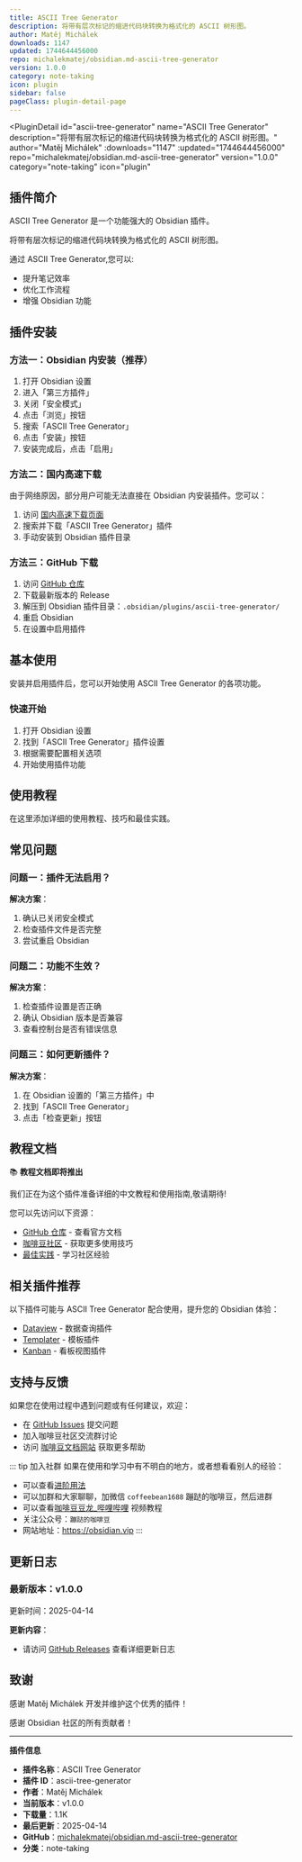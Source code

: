 ```yaml
---
title: ASCII Tree Generator
description: 将带有层次标记的缩进代码块转换为格式化的 ASCII 树形图。
author: Matěj Michálek
downloads: 1147
updated: 1744644456000
repo: michalekmatej/obsidian.md-ascii-tree-generator
version: 1.0.0
category: note-taking
icon: plugin
sidebar: false
pageClass: plugin-detail-page
---
```


<PluginDetail
  id="ascii-tree-generator"
  name="ASCII Tree Generator"
  description="将带有层次标记的缩进代码块转换为格式化的 ASCII 树形图。"
  author="Matěj Michálek"
  :downloads="1147"
  :updated="1744644456000"
  repo="michalekmatej/obsidian.md-ascii-tree-generator"
  version="1.0.0"
  category="note-taking"
  icon="plugin"
>

<!-- AUTO_GENERATED_START -->
## 插件简介

ASCII Tree Generator 是一个功能强大的 Obsidian 插件。

将带有层次标记的缩进代码块转换为格式化的 ASCII 树形图。

通过 ASCII Tree Generator,您可以:

- 提升笔记效率
- 优化工作流程
- 增强 Obsidian 功能

<!-- AUTO_GENERATED_END -->

<!-- AUTO_GENERATED_START -->
## 插件安装

### 方法一：Obsidian 内安装（推荐）

1. 打开 Obsidian 设置
2. 进入「第三方插件」
3. 关闭「安全模式」
4. 点击「浏览」按钮
5. 搜索「ASCII Tree Generator」
6. 点击「安装」按钮
7. 安装完成后，点击「启用」

### 方法二：国内高速下载

由于网络原因，部分用户可能无法直接在 Obsidian 内安装插件。您可以：

1. 访问 [国内高速下载页面](/zh/documentation/obsidian-plugins-download.html)
2. 搜索并下载「ASCII Tree Generator」插件
3. 手动安装到 Obsidian 插件目录

### 方法三：GitHub 下载

1. 访问 [GitHub 仓库](https://github.com/michalekmatej/obsidian.md-ascii-tree-generator)
2. 下载最新版本的 Release
3. 解压到 Obsidian 插件目录：`.obsidian/plugins/ascii-tree-generator/`
4. 重启 Obsidian
5. 在设置中启用插件

## 基本使用

安装并启用插件后，您可以开始使用 ASCII Tree Generator 的各项功能。

### 快速开始

1. 打开 Obsidian 设置
2. 找到「ASCII Tree Generator」插件设置
3. 根据需要配置相关选项
4. 开始使用插件功能

<!-- AUTO_GENERATED_END -->

<!-- CUSTOM_CONTENT_START:tutorial -->
## 使用教程

在这里添加详细的使用教程、技巧和最佳实践。

<!-- CUSTOM_CONTENT_END:tutorial -->

<!-- SHARED_CONTENT_START -->
## 常见问题

### 问题一：插件无法启用？

**解决方案**：
1. 确认已关闭安全模式
2. 检查插件文件是否完整
3. 尝试重启 Obsidian

### 问题二：功能不生效？

**解决方案**：
1. 检查插件设置是否正确
2. 确认 Obsidian 版本是否兼容
3. 查看控制台是否有错误信息

### 问题三：如何更新插件？

**解决方案**：
1. 在 Obsidian 设置的「第三方插件」中
2. 找到「ASCII Tree Generator」
3. 点击「检查更新」按钮

## 教程文档

📚 **教程文档即将推出**

我们正在为这个插件准备详细的中文教程和使用指南,敬请期待!

您可以先访问以下资源：
- [GitHub 仓库](https://github.com/michalekmatej/obsidian.md-ascii-tree-generator) - 查看官方文档
- [咖啡豆社区](/zh/bases/) - 获取更多使用技巧
- [最佳实践](/zh/best-practices/) - 学习社区经验

## 相关插件推荐

以下插件可能与 ASCII Tree Generator 配合使用，提升您的 Obsidian 体验：

- [Dataview](/zh/plugins/dataview.html) - 数据查询插件
- [Templater](/zh/plugins/templater-obsidian.html) - 模板插件
- [Kanban](/zh/plugins/obsidian-kanban.html) - 看板视图插件

## 支持与反馈

如果您在使用过程中遇到问题或有任何建议，欢迎：

- 在 [GitHub Issues](https://github.com/michalekmatej/obsidian.md-ascii-tree-generator/issues) 提交问题
- 加入咖啡豆社区交流群讨论
- 访问 [咖啡豆文档网站](https://obsidian.vip) 获取更多帮助

::: tip 加入社群
如果在使用和学习中有不明白的地方，或者想看看别人的经验：
- 可以查看[进阶用法](/zh/advanced)
- 可以加群和大家聊聊，加微信 `coffeebean1688` 蹦跶的咖啡豆，然后进群
- 可以查看[咖啡豆豆龙_哔哩哔哩](https://space.bilibili.com/618777356) 视频教程
- 关注公众号：`蹦跶的咖啡豆`
- 网站地址：https://obsidian.vip
:::
<!-- SHARED_CONTENT_END -->

<!-- AUTO_GENERATED_START -->
## 更新日志

### 最新版本：v1.0.0

更新时间：2025-04-14

**更新内容**：
- 请访问 [GitHub Releases](https://github.com/michalekmatej/obsidian.md-ascii-tree-generator/releases) 查看详细更新日志

## 致谢

感谢 Matěj Michálek 开发并维护这个优秀的插件！

感谢 Obsidian 社区的所有贡献者！

---

**插件信息**
- **插件名称**：ASCII Tree Generator
- **插件 ID**：ascii-tree-generator
- **作者**：Matěj Michálek
- **当前版本**：v1.0.0
- **下载量**：1.1K
- **最后更新**：2025-04-14
- **GitHub**：[michalekmatej/obsidian.md-ascii-tree-generator](https://github.com/michalekmatej/obsidian.md-ascii-tree-generator)
- **分类**：note-taking
<!-- AUTO_GENERATED_END -->

</PluginDetail>

